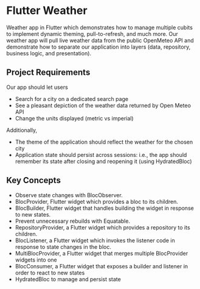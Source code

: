 # Flutter Weather

Weather app in Flutter which demonstrates how to manage multiple cubits to implement dynamic theming, pull-to-refresh, and much more. Our weather app will pull live weather data from the public OpenMeteo API and demonstrate how to separate our application into layers (data, repository, business logic, and presentation).

## Project Requirements

Our app should let users

- Search for a city on a dedicated search page
- See a pleasant depiction of the weather data returned by Open Meteo API
- Change the units displayed (metric vs imperial)

Additionally,

- The theme of the application should reflect the weather for the chosen city
- Application state should persist across sessions: i.e., the app should remember its state after closing and reopening it (using HydratedBloc)

## Key Concepts

- Observe state changes with BlocObserver.
- BlocProvider, Flutter widget which provides a bloc to its children.
- BlocBuilder, Flutter widget that handles building the widget in response to new states.
- Prevent unnecessary rebuilds with Equatable.
- RepositoryProvider, a Flutter widget which provides a repository to its children.
- BlocListener, a Flutter widget which invokes the listener code in response to state changes in the bloc.
- MultiBlocProvider, a Flutter widget that merges multiple BlocProvider widgets into one
- BlocConsumer, a Flutter widget that exposes a builder and listener in order to react to new states
- HydratedBloc to manage and persist state